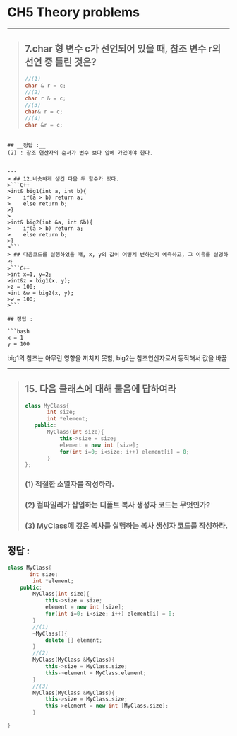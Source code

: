 # CH5 Theory problems
---
> ## 7.char 형 변수 c가 선언되어 있을 때, 참조 변수 r의 선언 중 틀린 것은?
>```C++
>//(1) 
>char & r = c;
>//(2)
>char r & = c;
>//(3)
>char& r = c;
>//(4)
>char &r = c;
```

## __정답 :__
(2) : 참조 연산자의 순서가 변수 보다 앞에 가있어야 한다.


---
> ## 12.비슷하게 생긴 다음 두 함수가 있다.
>```C++
>int& big1(int a, int b){
>    if(a > b) return a;
>    else return b;
>}
>
>int& big2(int &a, int &b){
>    if(a > b) return a;
>    else return b;
>}
>```
> ## 다음코드를 실행하였을 때, x, y의 값이 어떻게 변하는지 예측하고, 그 이유를 설명하라
>```C++
>int x=1, y=2;
>int&z = big1(x, y);
>z = 100;
>int &w = big2(x, y);
>w = 100;
>```

## 정답 :

```bash
x = 1
y = 100
```
big1의 참조는 아무런 영향을 끼치지 못함, big2는 참조연산자로서 동작해서 값을 바꿈

---

> ## 15. 다음 클래스에 대해 물음에 답하여라
>```C++
>class MyClass{
>        int size;
>        int *element;
>    public:
>        MyClass(int size){
>            this->size = size;
>            element = new int [size];
>            for(int i=0; i<size; i++) element[i] = 0;
>        }
>};
>```
>### (1) 적절한 소멸자를 작성하라.
>### (2) 컴파일러가 삽입하는 디폴트 복사 생성자 코드는 무엇인가?
>### (3) MyClass에 깊은 복사를 실행하는 복사 생성자 코드를 작성하라.

## 정답 :
```C++
class MyClass{
       int size;
        int *element;
    public:
        MyClass(int size){
            this->size = size;
            element = new int [size];
            for(int i=0; i<size; i++) element[i] = 0;
        }
        //(1)
        ~MyClass(){
            delete [] element;
        }
        //(2)
        MyClass(MyClass &MyClass){
            this->size = MyClass.size;
            this->element = MyClass.element;
        }
        //(3)
        MyClass(MyClass &MyClass){
            this->size = MyClass.size;
            this->element = new int [MyClass.size];
        }
        
}
```



